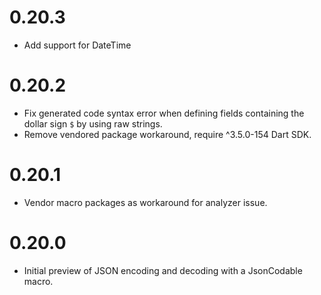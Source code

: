 # 0.20.3

- Add support for DateTime

# 0.20.2

- Fix generated code syntax error when defining fields containing the dollar sign `$` by using raw strings.
- Remove vendored package workaround, require ^3.5.0-154 Dart SDK.

# 0.20.1

- Vendor macro packages as workaround for analyzer issue.

# 0.20.0

- Initial preview of JSON encoding and decoding with a JsonCodable macro.
